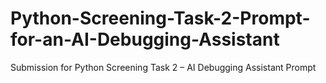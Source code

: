 # Python-Screening-Task-2-Prompt-for-an-AI-Debugging-Assistant
Submission for Python Screening Task 2 – AI Debugging Assistant Prompt
